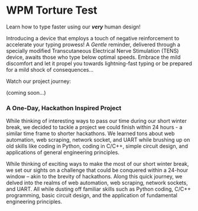 # WPM Torture Test
Learn how to type faster using our _**very**_ human design!

Introducing a device that employs a touch of negative reinforcement to accelerate your typing prowess! A _Gentle_ reminder, delivered through a specially modified Transcutaneous Electrical Nerve Stimulation (TENS) device, awaits those who type below optimal speeds. Embrace the mild discomfort and let it propel you towards lightning-fast typing or be prepared for a mild shock of consequences...

Watch our project journey:

(coming soon...)

### A One-Day, Hackathon Inspired Project
While thinking of interesting ways to pass our time during our short winter break, we decided to tackle a project we could finish within 24 hours - a similar time frame to shorter hackathons. We learned tons about web automation, web scraping, network socket, and UART while brushing up on old skills like coding in Python, coding in C/C++, simple circuit design, and applications of general engineering principles.

While thinking of exciting ways to make the most of our short winter break, we set our sights on a challenge that could be conquered within a 24-hour window – akin to the brevity of hackathons. Along this quick journey, we delved into the realms of web automation, web scraping, network sockets, and UART. All while dusting off familiar skills such as Python coding, C/C++ programming, basic circuit design, and the application of fundamental engineering principles.
